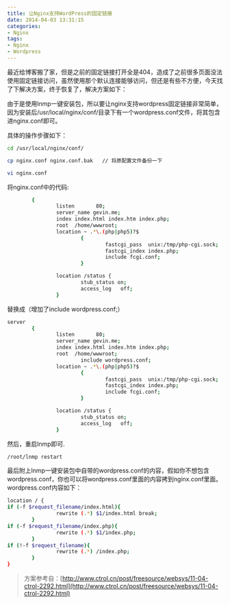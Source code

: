 ```yaml
---
title: 让Nginx支持WordPress的固定链接
date: 2014-04-03 13:31:15
categories:
- Nginx
tags:
- Nginx
- Wordpress
---
```



最近给博客搬了家，但是之前的固定链接打开全是404，造成了之前很多页面没法使用固定链接访问，虽然使用那个默认连接能够访问，但还是有些不方便，今天找了下解决方案，终于恢复了，解决方案如下：

由于是使用lnmp一键安装包，所以要让nginx支持wordpress固定链接非常简单，因为安装后/usr/local/nginx/conf/目录下有一个wordpress.conf文件，将其包含进nginx.conf即可。

具体的操作步骤如下：

``` bash
cd /usr/local/nginx/conf/

cp nginx.conf nginx.conf.bak   // 将原配置文件备份一下

vi nginx.conf
```

将nginx.conf中的代码:

``` bash
        {
                listen       80;
                server_name gevin.me;
                index index.html index.htm index.php;
                root  /home/wwwroot;
                location ~ .*\.(php|php5)?$
                        {
                                fastcgi_pass  unix:/tmp/php-cgi.sock;
                                fastcgi_index index.php;
                                include fcgi.conf;
                        }

                location /status {
                        stub_status on;
                        access_log   off;
                }
```

替换成（增加了include wordpress.conf;）

``` bash
server
        {
                listen       80;
                server_name gevin.me;
                index index.html index.htm index.php;
                root  /home/wwwroot;
                        include wordpress.conf;
                location ~ .*\.(php|php5)?$
                        {
                                fastcgi_pass  unix:/tmp/php-cgi.sock;
                                fastcgi_index index.php;
                                include fcgi.conf;
                        }

                location /status {
                        stub_status on;
                        access_log   off;
                }

```
然后，重启lnmp即可.  
``` bash
/root/lnmp restart
```

最后附上lnmp一键安装包中自带的wordpress.conf的内容，假如你不想包含wordpress.conf，你也可以将wordpress.conf里面的内容拷到nginx.conf里面。  
wordpress.conf内容如下：  
``` bash
location / {
if (-f $request_filename/index.html){
                rewrite (.*) $1/index.html break;
        }
if (-f $request_filename/index.php){
                rewrite (.*) $1/index.php;
        }
if (!-f $request_filename){
                rewrite (.*) /index.php;
        }
}
```

> 方案参考自：[http://www.ctrol.cn/post/freesource/websys/11-04-ctrol-2292.html](http://www.ctrol.cn/post/freesource/websys/11-04-ctrol-2292.html)